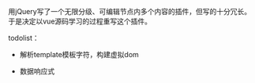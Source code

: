 用jQuery写了一个无限分级、可编辑节点内多个内容的插件，但写的十分冗长。于是决定以vue源码学习的过程重写这个插件。

todolist：

- 解析template模板字符，构建虚拟dom

- 数据响应式

  ​